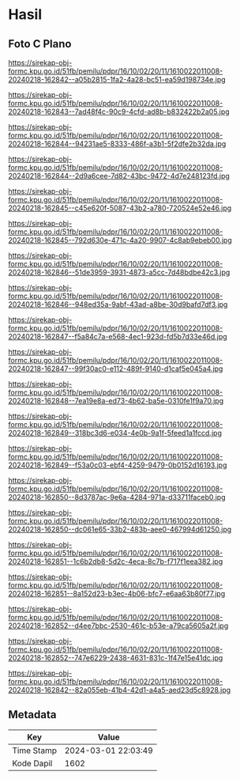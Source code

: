 # Hasil

## Foto C Plano

https://sirekap-obj-formc.kpu.go.id/51fb/pemilu/pdpr/16/10/02/20/11/1610022011008-20240218-162842--a05b2815-1fa2-4a28-bc51-ea59d198734e.jpg

https://sirekap-obj-formc.kpu.go.id/51fb/pemilu/pdpr/16/10/02/20/11/1610022011008-20240218-162843--7ad48f4c-90c9-4cfd-ad8b-b832422b2a05.jpg

https://sirekap-obj-formc.kpu.go.id/51fb/pemilu/pdpr/16/10/02/20/11/1610022011008-20240218-162844--94231ae5-8333-486f-a3b1-5f2dfe2b32da.jpg

https://sirekap-obj-formc.kpu.go.id/51fb/pemilu/pdpr/16/10/02/20/11/1610022011008-20240218-162844--2d9a6cee-7d82-43bc-9472-4d7e248123fd.jpg

https://sirekap-obj-formc.kpu.go.id/51fb/pemilu/pdpr/16/10/02/20/11/1610022011008-20240218-162845--c45e620f-5087-43b2-a780-720524e52e46.jpg

https://sirekap-obj-formc.kpu.go.id/51fb/pemilu/pdpr/16/10/02/20/11/1610022011008-20240218-162845--792d630e-471c-4a20-9907-4c8ab9ebeb00.jpg

https://sirekap-obj-formc.kpu.go.id/51fb/pemilu/pdpr/16/10/02/20/11/1610022011008-20240218-162846--51de3959-3931-4873-a5cc-7d48bdbe42c3.jpg

https://sirekap-obj-formc.kpu.go.id/51fb/pemilu/pdpr/16/10/02/20/11/1610022011008-20240218-162846--948ed35a-9abf-43ad-a8be-30d9bafd7df3.jpg

https://sirekap-obj-formc.kpu.go.id/51fb/pemilu/pdpr/16/10/02/20/11/1610022011008-20240218-162847--f5a84c7a-e568-4ec1-923d-fd5b7d33e46d.jpg

https://sirekap-obj-formc.kpu.go.id/51fb/pemilu/pdpr/16/10/02/20/11/1610022011008-20240218-162847--99f30ac0-e112-489f-9140-d1caf5e045a4.jpg

https://sirekap-obj-formc.kpu.go.id/51fb/pemilu/pdpr/16/10/02/20/11/1610022011008-20240218-162848--7ea19e8a-ed73-4b62-ba5e-0310fe1f9a70.jpg

https://sirekap-obj-formc.kpu.go.id/51fb/pemilu/pdpr/16/10/02/20/11/1610022011008-20240218-162849--318bc3d6-e034-4e0b-9a1f-5feed1a1fccd.jpg

https://sirekap-obj-formc.kpu.go.id/51fb/pemilu/pdpr/16/10/02/20/11/1610022011008-20240218-162849--f53a0c03-ebf4-4259-9479-0b0152d16193.jpg

https://sirekap-obj-formc.kpu.go.id/51fb/pemilu/pdpr/16/10/02/20/11/1610022011008-20240218-162850--8d3787ac-9e6a-4284-971a-d33711faceb0.jpg

https://sirekap-obj-formc.kpu.go.id/51fb/pemilu/pdpr/16/10/02/20/11/1610022011008-20240218-162850--dc061e65-33b2-483b-aee0-467994d61250.jpg

https://sirekap-obj-formc.kpu.go.id/51fb/pemilu/pdpr/16/10/02/20/11/1610022011008-20240218-162851--1c6b2db8-5d2c-4eca-8c7b-f717f1eea382.jpg

https://sirekap-obj-formc.kpu.go.id/51fb/pemilu/pdpr/16/10/02/20/11/1610022011008-20240218-162851--8a152d23-b3ec-4b06-bfc7-e6aa63b80f77.jpg

https://sirekap-obj-formc.kpu.go.id/51fb/pemilu/pdpr/16/10/02/20/11/1610022011008-20240218-162852--d4ee7bbc-2530-461c-b53e-a79ca5605a2f.jpg

https://sirekap-obj-formc.kpu.go.id/51fb/pemilu/pdpr/16/10/02/20/11/1610022011008-20240218-162852--747e6229-2438-4631-831c-1f47e15e41dc.jpg

https://sirekap-obj-formc.kpu.go.id/51fb/pemilu/pdpr/16/10/02/20/11/1610022011008-20240218-162842--82a055eb-41b4-42d1-a4a5-aed23d5c8928.jpg


## Metadata

| Key        | Value               |
| ---------- | ------------------- |
| Time Stamp | 2024-03-01 22:03:49 |
| Kode Dapil | 1602                |



